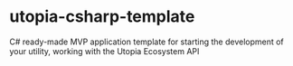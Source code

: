 # utopia-csharp-template
C# ready-made MVP application template for starting the development of your utility, working with the Utopia Ecosystem API
